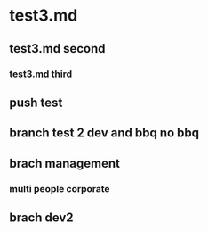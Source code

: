 # test3.md
## test3.md second
### test3.md third
## push test
## branch test 2 dev and bbq no bbq
## brach management
### multi people corporate
## brach dev2
